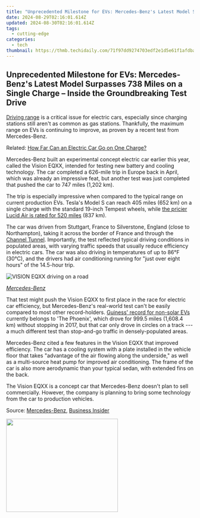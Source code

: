 ```yaml
---
title: "Unprecedented Milestone for EVs: Mercedes-Benz's Latest Model Surpasses 738 Miles on a Single Charge – Inside the Groundbreaking Test Drive"
date: 2024-08-29T02:16:01.614Z
updated: 2024-08-30T02:16:01.614Z
tags:
  - cutting-edge
categories:
  - tech
thumbnail: https://thmb.techidaily.com/71f97dd9274703edf2e1d5e61f1afdbaca75ab6c6c70ddf26d28f8e813f8a89f.jpg
---
```


## Unprecedented Milestone for EVs: Mercedes-Benz's Latest Model Surpasses 738 Miles on a Single Charge – Inside the Groundbreaking Test Drive

[Driving range](https://fox-hovers.techidaily.com/2024-approved-quintessential-scripting-spectrum-8-cinematic-classes/) is a critical issue for electric cars, especially since charging stations still aren't as common as gas stations. Thankfully, the maximum range on EVs is continuing to improve, as proven by a recent test from Mercedes-Benz.

Related: [How Far Can an Electric Car Go on One Charge?](https://fox-hovers.techidaily.com/2024-approved-quintessential-scripting-spectrum-8-cinematic-classes/) 

 Mercedes-Benz built an experimental concept electric car earlier this year, called the Vision EQXX, intended for testing new battery and cooling technology. The car completed a 626-mile trip in Europe back in April, which was already an impressive feat, but another test was just completed that pushed the car to 747 miles (1,202 km).

 The trip is especially impressive when compared to the typical range on current production EVs. Tesla's Model S can reach 405 miles (652 km) on a single charge with the standard 19-inch Tempest wheels, while [the pricier Lucid Air is rated for 520 miles](https://www.reviewgeek.com/97890/outrageously-priced-lucid-air-ev-gets-impressive-520-mile-epa-rated-range/) (837 km).

 The car was driven from Stuttgart, France to Silverstone, England (close to Northampton), taking it across the border of France and through the [Channel Tunnel](https://en.wikipedia.org/wiki/Channel%5FTunnel). Importantly, the test reflected typical driving conditions in populated areas, with varying traffic speeds that usually reduce efficiency in electric cars. The car was also driving in temperatures of up to 86°F (30°C), and the drivers had air conditioning running for "just over eight hours" of the 14.5-hour trip.

![VISION EQXX driving on a road](https://static1.howtogeekimages.com/wordpress/wp-content/uploads/2022/06/22C0215_0161.jpg) 

_[Mercedes-Benz](https://group-media.mercedes-benz.com/marsMediaSite/en/instance/ko.xhtml?oid=53592199)_

 That test might push the Vision EQXX to first place in the race for electric car efficiency, but Mercedes-Benz's real-world test can't be easily compared to most other record-holders. [Guiness' record for non-solar EVs](https://guinnessworldrecords.com/world-records/greatest-distance-by-electric-vehicle-single-charge-%28non-solar%29) currently belongs to 'The Phoenix', which drove for 999.5 miles (1,608.4 km) without stopping in 2017, but that car only drove in circles on a track --- a much different test than stop-and-go traffic in densely-populated areas.

 Mercedes-Benz cited a few features in the Vision EQXX that improved efficiency. The car has a cooling system with a plate installed in the vehicle floor that takes "advantage of the air flowing along the underside," as well as a multi-source heat pump for improved air conditioning. The frame of the car is also more aerodynamic than your typical sedan, with extended fins on the back.

 The Vision EQXX is a concept car that Mercedes-Benz doesn't plan to sell commercially. However, the company is planning to bring some technology from the car to production vehicles.

 Source: [Mercedes-Benz](https://group-media.mercedes-benz.com/marsMediaSite/en/instance/ko.xhtml?oid=53592199), [Business Insider](https://www.businessinsider.com/mercedes-electric-car-longest-range-tesla-model-s-eqs-eqxx-2022-6)

<ins class="adsbygoogle"
     style="display:block"
     data-ad-format="autorelaxed"
     data-ad-client="ca-pub-7571918770474297"
     data-ad-slot="1223367746"></ins>



<ins class="adsbygoogle"
     style="display:block"
     data-ad-client="ca-pub-7571918770474297"
     data-ad-slot="8358498916"
     data-ad-format="auto"
     data-full-width-responsive="true"></ins>



<!-- affiliate ads begin -->
<a href="https://printrendy.pxf.io/c/5597632/1453720/17020" target="_top" id="1453720"><img src="//a.impactradius-go.com/display-ad/17020-1453720" border="0" alt="" width="300" height="250"/></a><img height="0" width="0" src="https://imp.pxf.io/i/5597632/1453720/17020" style="position:absolute;visibility:hidden;" border="0" />
<!-- affiliate ads end -->